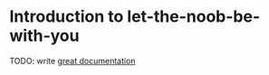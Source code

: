 # Introduction to let-the-noob-be-with-you

TODO: write [great documentation](http://jacobian.org/writing/what-to-write/)
